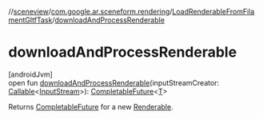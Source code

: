 //[sceneview](../../../index.md)/[com.google.ar.sceneform.rendering](../index.md)/[LoadRenderableFromFilamentGltfTask](index.md)/[downloadAndProcessRenderable](download-and-process-renderable.md)

# downloadAndProcessRenderable

[androidJvm]\
open fun [downloadAndProcessRenderable](download-and-process-renderable.md)(inputStreamCreator: [Callable](https://developer.android.com/reference/kotlin/java/util/concurrent/Callable.html)&lt;[InputStream](https://developer.android.com/reference/kotlin/java/io/InputStream.html)&gt;): [CompletableFuture](https://developer.android.com/reference/kotlin/java/util/concurrent/CompletableFuture.html)&lt;[T](../../../../arsceneview/com.google.ar.sceneform.rendering/-future-helper/log-on-exception.md)&gt;

Returns [CompletableFuture](https://developer.android.com/reference/kotlin/java/util/concurrent/CompletableFuture.html) for a new [Renderable](../-renderable/index.md).
